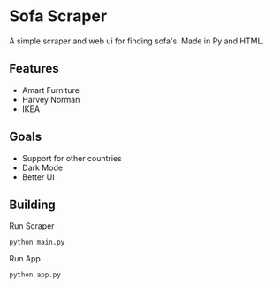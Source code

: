 # Sofa Scraper
A simple scraper and web ui for finding sofa's. Made in Py and HTML.

## Features
 - Amart Furniture
 - Harvey Norman
 - IKEA

## Goals
 - Support for other countries
 - Dark Mode
 - Better UI

## Building
Run Scraper
```
python main.py
```
Run App
```
python app.py
```
